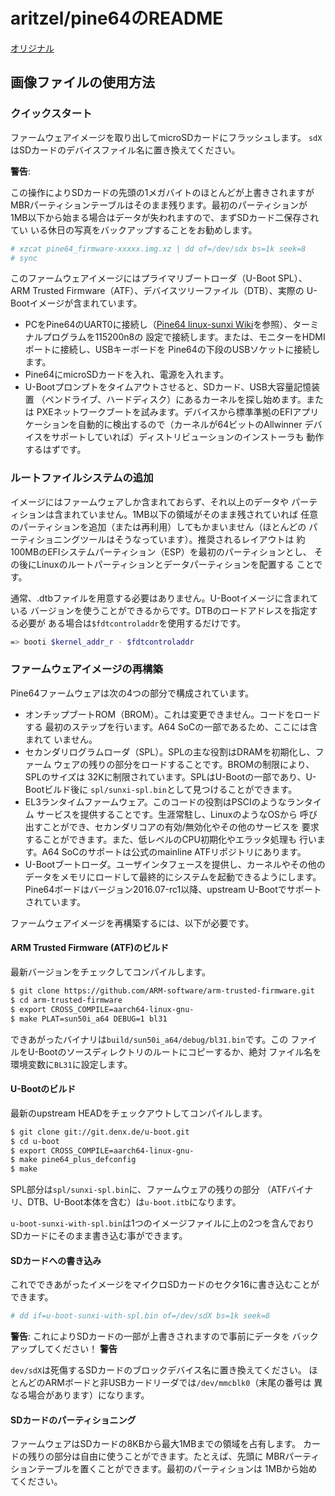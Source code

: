 # aritzel/pine64のREADME

[オリジナル](https://github.com/apritzel/pine64/blob/master/README.md)

## 画像ファイルの使用方法

### クイックスタート

ファームウェアイメージを取り出してmicroSDカードにフラッシュします。
`sdX`はSDカードのデバイスファイル名に置き換えてください。

**警告**:

この操作によりSDカードの先頭の1メガバイトのほとんどが上書きされますが
MBRパーティションテーブルはそのまま残ります。最初のパーティションが
1MB以下から始まる場合はデータが失われますので、まずSDカード二保存されてい
いる休日の写真をバックアップすることをお勧めします。

```bash
# xzcat pine64_firmware-xxxxx.img.xz | dd of=/dev/sdx bs=1k seek=8
# sync
```

このファームウェアイメージにはプライマリブートローダ（U-Boot SPL）、
ARM Trusted Firmware（ATF）、デバイスツリーファイル（DTB）、実際の
U-Bootイメージが含まれています。

- PCをPine64のUART0に接続し（[Pine64 linux-sunxi Wiki](http://linux-sunxi.org/Pine64#Serial_port_.2F_UART)を参照）、ターミナルプログラムを115200n8の
  設定で接続します。または、モニターをHDMIポートに接続し、USBキーボードを
  Pine64の下段のUSBソケットに接続します。
- Pine64にmicroSDカードを入れ、電源を入れます。
- U-Bootプロンプトをタイムアウトさせると、SDカード、USB大容量記憶装置
  （ペンドライブ、ハードディスク）にあるカーネルを探し始めます。または
  PXEネットワークブートを試みます。デバイスから標準準拠のEFIアプリ
  ケーションを自動的に検出するので（カーネルが64ビットのAllwinner
  デバイスをサポートしていれば）ディストリビューションのインストーラも
  動作するはずです。

### ルートファイルシステムの追加

イメージにはファームウェアしか含まれておらず、それ以上のデータや
パーティションは含まれていません。1MB以下の領域がそのまま残されていれば
任意のパーティションを追加（または再利用）してもかまいません（ほとんどの
パーティショニングツールはそうなっています）。推奨されるレイアウトは
約100MBのEFIシステムパーティション（ESP）を最初のパーティションとし、
その後にLinuxのルートパーティションとデータパーティションを配置する
ことです。

通常、.dtbファイルを用意する必要はありません。U-Bootイメージに含まれている
バージョンを使うことができるからです。DTBのロードアドレスを指定する必要が
ある場合は`$fdtcontroladdr`を使用するだけです。

```bash
=> booti $kernel_addr_r - $fdtcontroladdr
```

### ファームウェアイメージの再構築

Pine64ファームウェアは次の4つの部分で構成されています。

- オンチップブートROM（BROM）。これは変更できません。コードをロードする
  最初のステップを行います。A64 SoCの一部であるため、ここには含まれて
  いません。
- セカンダリログラムローダ（SPL）。SPLの主な役割はDRAMを初期化し、ファーム
  ウェアの残りの部分をロードすることです。BROMの制限により、SPLのサイズは
  32Kに制限されています。SPLはU-Bootの一部であり、U-Bootビルド後に
  `spl/sunxi-spl.bin`として見つけることができます。
- EL3ランタイムファームウェア。このコードの役割はPSCIのようなランタイム
  サービスを提供することです。生涯常駐し、LinuxのようなOSから
  呼び出すことができ、セカンダリコアの有効/無効化やその他のサービスを
  要求することができます。また、低レベルのCPU初期化やエラッタ処理も
  行います。A64 SoCのサポートは公式のmainline ATFリポジトリにあります。
- U-Bootブートローダ。ユーザインタフェースを提供し、カーネルやその他の
  データをメモリにロードして最終的にシステムを起動できるようにします。
  Pine64ボードはバージョン2016.07-rc1以降、upstream U-Bootでサポート
  されています。

ファームウェアイメージを再構築するには、以下が必要です。

#### ARM Trusted Firmware (ATF)のビルド

最新バージョンをチェックしてコンパイルします。

```bash
$ git clone https://github.com/ARM-software/arm-trusted-firmware.git
$ cd arm-trusted-firmware
$ export CROSS_COMPILE=aarch64-linux-gnu-
$ make PLAT=sun50i_a64 DEBUG=1 bl31
```

できあがったバイナリは`build/sun50i_a64/debug/bl31.bin`です。この
ファイルをU-Bootのソースディレクトリのルートにコピーするか、絶対
ファイル名を環境変数に`BL31`に設定します。

#### U-Bootのビルド

最新のupstream HEADをチェックアウトしてコンパイルします。

```bash
$ git clone git://git.denx.de/u-boot.git
$ cd u-boot
$ export CROSS_COMPILE=aarch64-linux-gnu-
$ make pine64_plus_defconfig
$ make
```

SPL部分は`spl/sunxi-spl.bin`に、ファームウェアの残りの部分
（ATFバイナリ、DTB、U-Boot本体を含む）は`u-boot.itb`になります。

`u-boot-sunxi-with-spl.bin`は1つのイメージファイルに上の2つを含んでおり
SDカードにそのまま書き込む事ができます。

#### SDカードへの書き込み

これでできあがったイメージをマイクロSDカードのセクタ16に書き込むことが
できます。

```bash
# dd if=u-boot-sunxi-with-spl.bin of=/dev/sdX bs=1k seek=8
```

**警告**: これによりSDカードの一部が上書きされますので事前にデータを
バックアップしてください！ **警告**

`dev/sdX`は死傷するSDカードのブロックデバイス名に置き換えてください。
ほとんどのARMボードと非USBカードリーダでは`/dev/mmcblk0`（末尾の番号は
異なる場合があります）になります。

#### SDカードのパーティショニング

ファームウェアはSDカードの8KBから最大1MBまでの領域を占有します。
カードの残りの部分は自由に使うことができます。たとえば、先頭に
MBRパーティションテーブルを置くことができます。最初のパーティションは
1MBから始めてください。
